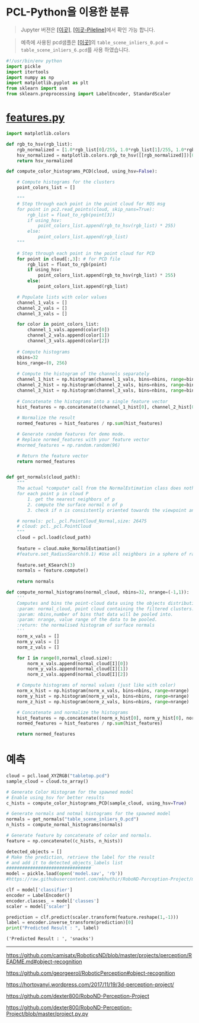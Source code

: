 # PCL-Python을 이용한 분류 

> Jupyter 버젼은 [[이곳]](https://github.com/adioshun/gitBook_Tutorial_PCL/blob/master/Intermediate/Part02-Chapter04-SVM-PCL-Python.ipynb), [[이곳-Pileline]](https://github.com/adioshun/gitBook_Tutorial_PCL/blob/master/Intermediate/Part02-Chapter04-SVM-PCL-Python-Full.ipynb)에서 확인 가능 합니다. 

> 예측에 사용된 pcd샘플은 [[이곳]](https://github.com/adioshun/gitBook_Tutorial_PCL/tree/master/Intermediate/sample)의 `table_scene_inliers_0.pcd` ~ `table_scene_inliers_6.pcd`를 사용 하였습니다. 




```python
#!/usr/bin/env python
import pickle
import itertools
import numpy as np
import matplotlib.pyplot as plt
from sklearn import svm
from sklearn.preprocessing import LabelEncoder, StandardScaler
```

# [features.py](https://github.com/mkhuthir/RoboND-Perception-Project/blob/master/src/sensor_stick/src/sensor_stick/features.py)


```python
import matplotlib.colors

def rgb_to_hsv(rgb_list):
    rgb_normalized = [1.0*rgb_list[0]/255, 1.0*rgb_list[1]/255, 1.0*rgb_list[2]/255]
    hsv_normalized = matplotlib.colors.rgb_to_hsv([[rgb_normalized]])[0][0]
    return hsv_normalized

def compute_color_histograms_PCD(cloud, using_hsv=False):

    # Compute histograms for the clusters
    point_colors_list = []

    """
    # Step through each point in the point cloud for ROS msg
    for point in pc2.read_points(cloud, skip_nans=True): 
        rgb_list = float_to_rgb(point[3])
        if using_hsv:
            point_colors_list.append(rgb_to_hsv(rgb_list) * 255)
        else:
            point_colors_list.append(rgb_list)
    """
    
    # Step through each point in the point cloud for PCD
    for point in cloud[:,3]: # for PCD file
        rgb_list = float_to_rgb(point)
        if using_hsv:
            point_colors_list.append(rgb_to_hsv(rgb_list) * 255)
        else:
            point_colors_list.append(rgb_list)

    # Populate lists with color values
    channel_1_vals = []
    channel_2_vals = []
    channel_3_vals = []

    for color in point_colors_list:
        channel_1_vals.append(color[0])
        channel_2_vals.append(color[1])
        channel_3_vals.append(color[2])
    
    # Compute histograms
    nbins=32
    bins_range=(0, 256)
        
    # Compute the histogram of the channels separately
    channel_1_hist = np.histogram(channel_1_vals, bins=nbins, range=bins_range)
    channel_2_hist = np.histogram(channel_2_vals, bins=nbins, range=bins_range)
    channel_3_hist = np.histogram(channel_3_vals, bins=nbins, range=bins_range)
    
    # Concatenate the histograms into a single feature vector
    hist_features = np.concatenate((channel_1_hist[0], channel_2_hist[0], channel_1_hist[0])).astype(np.float64)
    
    # Normalize the result
    normed_features = hist_features / np.sum(hist_features)

    # Generate random features for demo mode.  
    # Replace normed_features with your feature vector
    #normed_features = np.random.random(96) 

    # Return the feature vector
    return normed_features 
```


```python

def get_normals(cloud_path):
    """
    The actual *compute* call from the NormalEstimation class does nothing internally but:
    for each point p in cloud P
        1. get the nearest neighbors of p
        2. compute the surface normal n of p
        3. check if n is consistently oriented towards the viewpoint and flip otherwise

    # normals: pcl._pcl.PointCloud_Normal,size: 26475
    # cloud: pcl._pcl.PointCloud
    """
    cloud = pcl.load(cloud_path)
    
    feature = cloud.make_NormalEstimation()
    #feature.set_RadiusSearch(0.1) #Use all neighbors in a sphere of radius 3cm
    
    feature.set_KSearch(3)
    normals = feature.compute()
    
    return normals

def compute_normal_histograms(normal_cloud, nbins=32, nrange=(-1,1)):
    '''
    Computes and bins the point-cloud data using the objects distribution of surface normals.
    :param: normal_cloud, point cloud containing the filtered clusters.
    :param: nbins,number of bins that data will be pooled into.
    :param: nrange, value range of the data to be pooled.
    :return: the normalised histogram of surface normals
    '''
    norm_x_vals = []
    norm_y_vals = []
    norm_z_vals = []

    for I in range(0,normal_cloud.size):
        norm_x_vals.append(normal_cloud[I][0])
        norm_y_vals.append(normal_cloud[I][1])
        norm_z_vals.append(normal_cloud[I][2])

    # Compute histograms of normal values (just like with color)
    norm_x_hist = np.histogram(norm_x_vals, bins=nbins, range=nrange)
    norm_y_hist = np.histogram(norm_y_vals, bins=nbins, range=nrange)
    norm_z_hist = np.histogram(norm_z_vals, bins=nbins, range=nrange) 

    # Concatenate and normalize the histograms
    hist_features = np.concatenate((norm_x_hist[0], norm_y_hist[0], norm_z_hist[0])).astype(np.float64)
    normed_features = hist_features / np.sum(hist_features)

    return normed_features
```

# 예측 


```python
cloud = pcl.load_XYZRGB("tabletop.pcd")
sample_cloud = cloud.to_array()
```


```python
# Generate Color Histogram for the spawned model
# Enable using_hsv for better results
c_hists = compute_color_histograms_PCD(sample_cloud, using_hsv=True)

# Generate normals and notmal histograms for the spawned model
normals = get_normals("table_scene_inliers_0.pcd")
n_hists = compute_normal_histograms(normals)

# Generate feature by concatenate of color and normals.
feature = np.concatenate((c_hists, n_hists))
```


```python
detected_objects = []
# Make the prediction, retrieve the label for the result
# and add it to detected_objects_labels list
################################
model = pickle.load(open('model.sav', 'rb'))
#https://raw.githubusercontent.com/mkhuthir/RoboND-Perception-Project/master/model.sav

clf = model['classifier']
encoder = LabelEncoder()
encoder.classes_ = model['classes']
scaler = model['scaler']

prediction = clf.predict(scaler.transform(feature.reshape(1,-1)))
label = encoder.inverse_transform(prediction)[0]
print("Predicted Result : ", label)

```

    ('Predicted Result : ', 'snacks')





---

https://github.com/camisatx/RoboticsND/blob/master/projects/perception/README.md#object-recognition


https://github.com/georgeerol/RoboticPerception#object-recognition

https://hortovanyi.wordpress.com/2017/11/19/3d-perception-project/


https://github.com/dexter800/RoboND-Perception-Project

https://github.com/dexter800/RoboND-Perception-Project/blob/master/project.py.py